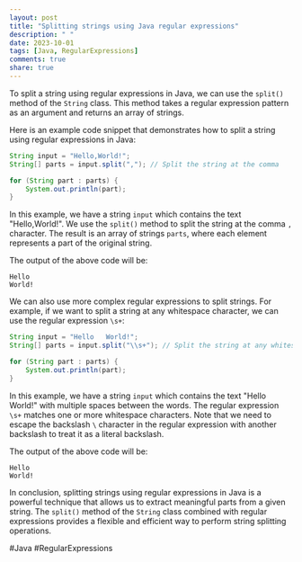 ```yaml
---
layout: post
title: "Splitting strings using Java regular expressions"
description: " "
date: 2023-10-01
tags: [Java, RegularExpressions]
comments: true
share: true
---
```


To split a string using regular expressions in Java, we can use the `split()` method of the `String` class. This method takes a regular expression pattern as an argument and returns an array of strings.

Here is an example code snippet that demonstrates how to split a string using regular expressions in Java:

```java
String input = "Hello,World!";
String[] parts = input.split(","); // Split the string at the comma

for (String part : parts) {
    System.out.println(part);
}
```

In this example, we have a string `input` which contains the text "Hello,World!". We use the `split()` method to split the string at the comma `,` character. The result is an array of strings `parts`, where each element represents a part of the original string.

The output of the above code will be:

```
Hello
World!
```

We can also use more complex regular expressions to split strings. For example, if we want to split a string at any whitespace character, we can use the regular expression `\s+`:

```java
String input = "Hello   World!";
String[] parts = input.split("\\s+"); // Split the string at any whitespace character

for (String part : parts) {
    System.out.println(part);
}
```

In this example, we have a string `input` which contains the text "Hello   World!" with multiple spaces between the words. The regular expression `\s+` matches one or more whitespace characters. Note that we need to escape the backslash `\` character in the regular expression with another backslash to treat it as a literal backslash.

The output of the above code will be:

```
Hello
World!
```

In conclusion, splitting strings using regular expressions in Java is a powerful technique that allows us to extract meaningful parts from a given string. The `split()` method of the `String` class combined with regular expressions provides a flexible and efficient way to perform string splitting operations.

#Java #RegularExpressions